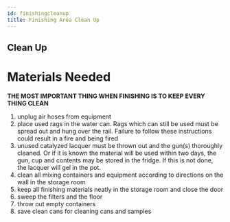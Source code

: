 ```yaml
---
id: finishingcleanup
title: Finishing Area Clean Up
---
```


## Clean Up

# Materials Needed
**THE MOST IMPORTANT THING WHEN FINISHING IS TO KEEP EVERY THING CLEAN**
 
1. unplug air hoses from equipment 
2. place used rags in the water can.  Rags which can still be used must be spread out and hung over the rail.  Failure to follow these instructions could result in a fire and being fired  
3. unused catalyzed lacquer must be thrown out and the gun(s) thoroughly cleaned.  Or if it is known the material will be used within two days, the gun, cup and contents may be stored in the fridge.  If this is not done, the lacquer will gel in the pot. 
4. clean all mixing containers and equipment according to directions on the wall in the storage room 
5. keep all finishing materials neatly in the storage room and close the door 
6. sweep the filters and the floor 
7. throw out empty containers 
8. save clean cans for cleaning cans and samples  
